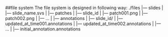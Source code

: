 ##file system
The file system is designed in following way:
./files
|— slides
|   |— slide_name.svs
|
|— patches
|   |— slide_id
|      |— patch001.png
|      |— patch002.png
|      |— …
|
|— annotations
|   |— slide_id/
|       |— updated_at_time001.annotations
|       |— updated_at_time002.annotations
|       |— …
|       |— initial_annotation.annotations
